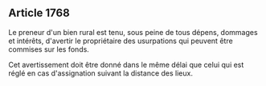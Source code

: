 Article 1768
----
Le preneur d'un bien rural est tenu, sous peine de tous dépens, dommages et
intérêts, d'avertir le propriétaire des usurpations qui peuvent être commises
sur les fonds.

Cet avertissement doit être donné dans le même délai que celui qui est réglé en
cas d'assignation suivant la distance des lieux.
